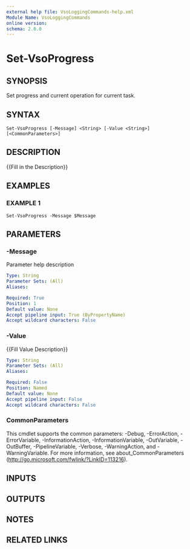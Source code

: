 ```yaml
---
external help file: VsoLoggingCommands-help.xml
Module Name: VsoLoggingCommands
online version:
schema: 2.0.0
---
```


# Set-VsoProgress

## SYNOPSIS
Set progress and current operation for current task.

## SYNTAX

```
Set-VsoProgress [-Message] <String> [-Value <String>] [<CommonParameters>]
```

## DESCRIPTION
{{Fill in the Description}}

## EXAMPLES

### EXAMPLE 1
```
Set-VsoProgress -Message $Message
```

## PARAMETERS

### -Message
Parameter help description

```yaml
Type: String
Parameter Sets: (All)
Aliases:

Required: True
Position: 1
Default value: None
Accept pipeline input: True (ByPropertyName)
Accept wildcard characters: False
```

### -Value
{{Fill Value Description}}

```yaml
Type: String
Parameter Sets: (All)
Aliases:

Required: False
Position: Named
Default value: None
Accept pipeline input: False
Accept wildcard characters: False
```

### CommonParameters
This cmdlet supports the common parameters: -Debug, -ErrorAction, -ErrorVariable, -InformationAction, -InformationVariable, -OutVariable, -OutBuffer, -PipelineVariable, -Verbose, -WarningAction, and -WarningVariable. For more information, see about_CommonParameters (http://go.microsoft.com/fwlink/?LinkID=113216).

## INPUTS

## OUTPUTS

## NOTES

## RELATED LINKS
